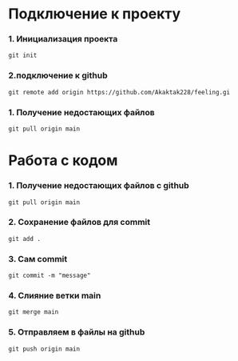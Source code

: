 # Подключение к проекту
### 1. Инициализация проекта
```
git init
```
### 2.подключение к github
```
git remote add origin https://github.com/Akaktak228/feeling.gi
```
### 1. Получение недостающих файлов
```
git pull origin main
```
# Работа с кодом
### 1. Получение недостающих  файлов с github
```
git pull origin main
```
### 2. Сохранение файлов для commit
```
git add .
```
### 3. Сам commit
```
git commit -m "message"
```
### 4. Слияние ветки main
```
git merge main
```
### 5. Отправляем в файлы на github
```
git push origin main
```

